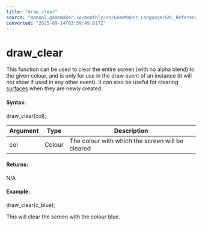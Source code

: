 ```yaml
---
title: "draw_clear"
source: "manual.gamemaker.io/monthly/en/GameMaker_Language/GML_Reference/Drawing/Colour_And_Alpha/draw_clear.htm"
converted: "2025-09-14T03:59:49.617Z"
---
```


# draw\_clear

This function can be used to clear the entire screen (with no alpha blend) to the given colour, and is only for use in the draw event of an instance (it will not show if used in any other event). It can also be useful for clearing [surfaces](../Surfaces/Surfaces.md) when they are newly created.

#### Syntax:

draw\_clear(col);

| Argument | Type | Description |
| --- | --- | --- |
| col | Colour | The colour with which the screen will be cleared |

#### Returns:

N/A

#### Example:

draw\_clear(c\_blue);

This will clear the screen with the colour blue.